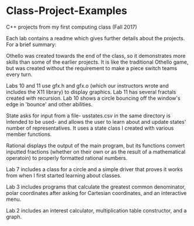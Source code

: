# Class-Project-Examples
C++ projects from my first computing class (Fall 2017)

Each lab contains a readme which gives further details about the projects. For a brief summary:

Othello was created towards the end of the class, so it demonstrates more skills than some of the earlier projects. It is 
like the traditional Othello game, but was 
created without the requirement to make a piece switch teams every turn.

Labs 10 and 11 use gfx.h and gfx.o (which our instructors wrote and includes the X11 library) to display graphics. Lab 11 has several fractals created with recursion. Lab 10 shows a circle bouncing off the window's edge in 'bounce' and other abilities.

State asks for input from a file- usstates.csv in the same directory is intended to be used- and allows the user to learn 
about and update states' number of representatives. It uses a state class I created with various member functions. 

Rational displays the output of the main program, but its functions convert inputted fractions (whether on their own or as 
the result of a mathematical operatoin) to properly formatted rational numbers. 

Lab 7 includes a class for a circle and a simple driver that proves it works from when I first started learning about 
classes.

Lab 3 includes programs that calculate the greatest common denominator, polar coordinates after asking for Cartesian 
coordinates, and an interactive menu.

Lab 2 includes an interest calculator, multiplication table constructor, and a graph.
